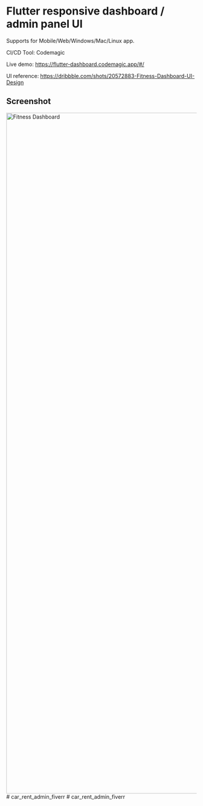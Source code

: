 # Flutter responsive dashboard / admin panel UI

Supports for Mobile/Web/Windows/Mac/Linux app.

CI/CD Tool: Codemagic

Live demo: https://flutter-dashboard.codemagic.app/#/

UI reference: https://dribbble.com/shots/20572883-Fitness-Dashboard-UI-Design  

## Screenshot

<img width="1800" alt="Fitness Dashboard" src="https://user-images.githubusercontent.com/29474697/235890315-e1bba983-2106-4936-8420-bdb286d3cfa1.png">
#   c a r _ r e n t _ a d m i n _ f i v e r r  
 #   c a r _ r e n t _ a d m i n _ f i v e r r  
 
